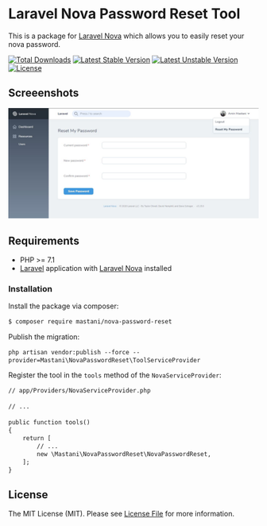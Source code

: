 # Laravel Nova Password Reset Tool

This is a package for [Laravel Nova](https://nova.laravel.com/) which allows you to easily reset your nova password.

[![Total Downloads](https://poser.pugx.org/mastani/nova-password-reset/downloads)](https://packagist.org/packages/mastani/nova-password-reset)
[![Latest Stable Version](https://poser.pugx.org/mastani/nova-password-reset/v/stable)](https://packagist.org/packages/mastani/nova-password-reset)
[![Latest Unstable Version](https://poser.pugx.org/mastani/nova-password-reset/v/unstable)](https://packagist.org/packages/mastani/nova-password-reset)
[![License](https://poser.pugx.org/mastani/nova-password-reset/license)](https://packagist.org/packages/mastani/nova-password-reset)

## Screeenshots

![Laravel Nova Password Reset](/screenshot.jpg?raw=true "Optional Title")

## Requirements

* PHP >= 7.1
* [Laravel](https://laravel.com/) application with [Laravel Nova](https://nova.laravel.com/) installed

### Installation

Install the package via composer:
```bash
$ composer require mastani/nova-password-reset
```

Publish the migration:
```
php artisan vendor:publish --force --provider=Mastani\NovaPasswordReset\ToolServiceProvider
```

Register the tool in the `tools` method of the `NovaServiceProvider`:
```
// app/Providers/NovaServiceProvider.php

// ...

public function tools()
{
    return [
        // ...
        new \Mastani\NovaPasswordReset\NovaPasswordReset,
    ];
}
```

## License

The MIT License (MIT). Please see [License File](LICENSE.md) for more information.
